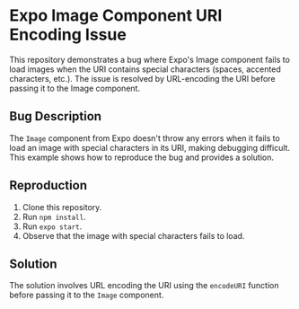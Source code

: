 # Expo Image Component URI Encoding Issue

This repository demonstrates a bug where Expo's Image component fails to load images when the URI contains special characters (spaces, accented characters, etc.).  The issue is resolved by URL-encoding the URI before passing it to the Image component.

## Bug Description
The `Image` component from Expo doesn't throw any errors when it fails to load an image with special characters in its URI, making debugging difficult.  This example shows how to reproduce the bug and provides a solution.

## Reproduction
1. Clone this repository.
2. Run `npm install`.
3. Run `expo start`.
4. Observe that the image with special characters fails to load.

## Solution
The solution involves URL encoding the URI using the `encodeURI` function before passing it to the `Image` component.